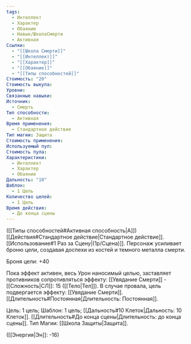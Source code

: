 ```yaml
---
tags:
  - Интеллект
  - Характер
  - Обаяние
  - Навык/ШколаСмерти
  - Активная
Ссылки:
  - "[[Школа Смерти]]"
  - "[[Интеллект]]"
  - "[[Характер]]"
  - "[[Обаяние]]"
  - "[[Типы способностей]]"
Стоимость: "20"
Стоимость выкупа: 
Уровни: 
Связанные навыки: 
Источник:
  - Смерть
Тип способности:
  - Активная
Время применения:
  - Стандартное действие
Тип магии: Защита
Стоимость применения: 
Используемый пул: 
Стоимость пула: 
Характеристики:
  - Интеллект
  - Характер
  - Обаяние
Дальность: "10"
Шаблон:
  - 1 Цель
Количество целей:
  - 1 Цель
Время действия:
  - До конца сцены
---
```

([[Типы способностей#Активная способность|А]]) [[Действия#Стандартное действие|Стандартное действие]]. [[Использование#1 Раз за Сцену|(1р/Сцена)]]. Персонаж усиливает броню цели, создавая доспехи из костей и темного металла смерти. 

Броня цели: +40

Пока эффект активен, весь Урон наносимый целью, заставляет противников сопротивляться эффекту: [[Увядание Смерти]] - [[Сложность|СЛ]]: 15 ([[Тело|Тел]]). В случае провала, цель подвергается эффекту: [[Увядание Смерти]]. [[Длительность#Постоянная|Длительность: Постоянная]].

Цель: 1 цель; Шаблон: 1 цель; [[Дальность#10 Клеток|Дальность: 10 Клеток]]. [[Длительность#До конца сцены|Длительность: до конца сцены]]. Тип Магии: [[Школа Защиты|Защита]].

([[Энергия|Эн]]: -16)